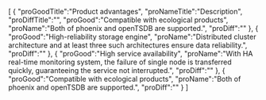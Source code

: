 [
	{
		"proGoodTitle":"Product advantages",
		"proNameTitle":"Description",
		"proDiffTitle":"",
		"proGood":"Compatible with ecological products",
		"proName":"Both of phoenix and openTSDB are supported.",
		"proDiff":""
	},
	{
		"proGood":"High-reliability storage engine",
		"proName":"Distributed cluster architecture and at least three such architectures ensure data reliability.",
		"proDiff":""
	},
	{
		"proGood":"High service availability",
		"proName":"With HA real-time monitoring system, the failure of single node is transferred quickly, guaranteeing the service not interrupted.",
		"proDiff":""
	},
	{
		"proGood":"Compatible with ecological products",
		"proName":"Both of phoenix and openTSDB are supported.",
		"proDiff":""
	}
]